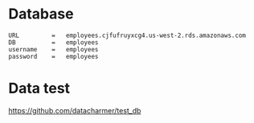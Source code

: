 # Database

```
URL         =   employees.cjfufruyxcg4.us-west-2.rds.amazonaws.com
DB          =   employees
username    =   employees
password    =   employees
```

# Data test

https://github.com/datacharmer/test_db
